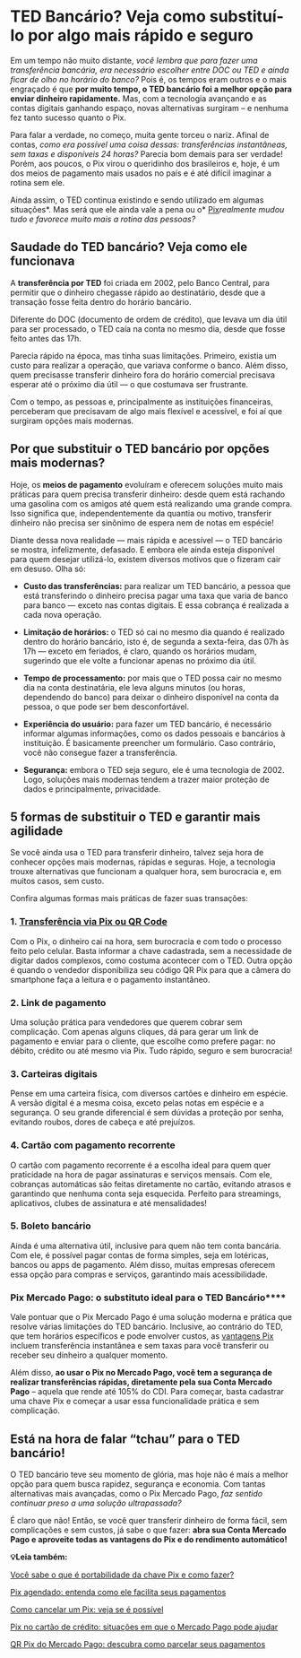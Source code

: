 # TED Bancário? Veja como substituí-lo por algo mais rápido e seguro

Em um tempo não muito distante, *você lembra que para fazer uma transferência bancária, era necessário escolher entre DOC ou TED e ainda ficar de olho no horário do banco?* Pois é, os tempos eram outros e o mais engraçado é que **por muito tempo, o TED bancário foi a melhor opção para enviar dinheiro rapidamente.** Mas, com a tecnologia avançando e as contas digitais ganhando espaço, novas alternativas surgiram – e nenhuma fez tanto sucesso quanto o Pix.

Para falar a verdade, no começo, muita gente torceu o nariz. Afinal de contas, *como era possível uma coisa dessas: transferências instantâneas, sem taxas e disponíveis 24 horas?* Parecia bom demais para ser verdade! Porém, aos poucos, o Pix virou o queridinho dos brasileiros e, hoje, é um dos meios de pagamento mais usados no país e é até difícil imaginar a rotina sem ele.

Ainda assim, o TED continua existindo e sendo utilizado em algumas situações*. Mas será que ele ainda vale a pena ou o* [Pix](https://meubolso.mercadopago.com.br/pix-e-conta-digital-mais-facilidade-para-sua-rotina-bancaria)*realmente mudou tudo e favorece muito mais a rotina das pessoas?*

## **Saudade do TED bancário? Veja como ele funcionava**

A **transferência por TED** foi criada em 2002, pelo Banco Central, para permitir que o dinheiro chegasse rápido ao destinatário, desde que a transação fosse feita dentro do horário bancário.

Diferente do DOC (documento de ordem de crédito), que levava um dia útil para ser processado, o TED caía na conta no mesmo dia, desde que fosse feito antes das 17h.

Parecia rápido na época, mas tinha suas limitações. Primeiro, existia um custo para realizar a operação, que variava conforme o banco. Além disso, quem precisasse transferir dinheiro fora do horário comercial precisava esperar até o próximo dia útil — o que costumava ser frustrante.

Com o tempo, as pessoas e, principalmente as instituições financeiras, perceberam que precisavam de algo mais flexível e acessível, e foi aí que surgiram opções mais modernas.

## **Por que substituir o TED bancário por opções mais modernas?**

Hoje, os **meios de pagamento** evoluíram e oferecem soluções muito mais práticas para quem precisa transferir dinheiro: desde quem está rachando uma gasolina com os amigos até quem está realizando uma grande compra. Isso significa que, independentemente da quantia ou motivo, transferir dinheiro não precisa ser sinônimo de espera nem de notas em espécie!

Diante dessa nova realidade — mais rápida e acessível — o TED bancário se mostra, infelizmente, defasado. E embora ele ainda esteja disponível para quem desejar utilizá-lo, existem diversos motivos que o fizeram cair em desuso. Olha só:

- **Custo das transferências:** para realizar um TED bancário, a pessoa que está transferindo o dinheiro precisa pagar uma taxa que varia de banco para banco — exceto nas contas digitais. E essa cobrança é realizada a cada nova operação. 

- **Limitação de horários:** o TED só cai no mesmo dia quando é realizado dentro do horário bancário, isto é, de segunda a sexta-feira, das 07h às 17h — exceto em feriados, é claro, quando os horários mudam, sugerindo que ele volte a funcionar apenas no próximo dia útil.

- **Tempo de processamento:** por mais que o TED possa cair no mesmo dia na conta destinatária, ele leva alguns minutos (ou horas, dependendo do banco) para deixar o dinheiro disponível na conta da pessoa, o que pode ser bem desconfortável.

- **Experiência do usuário:** para fazer um TED bancário, é necessário informar algumas informações, como os dados pessoais e bancários à instituição. É basicamente preencher um formulário. Caso contrário, você não consegue fazer a transferência.

- **Segurança:** embora o TED seja seguro, ele é uma tecnologia de 2002. Logo, soluções mais modernas tendem a trazer maior proteção de dados e principalmente, privacidade.

## **5 formas de substituir o TED e garantir mais agilidade**

Se você ainda usa o TED para transferir dinheiro, talvez seja hora de conhecer opções mais modernas, rápidas e seguras. Hoje, a tecnologia trouxe alternativas que funcionam a qualquer hora, sem burocracia e, em muitos casos, sem custo.

Confira algumas formas mais práticas de fazer suas transações:

### 1. [Transferência via Pix ou QR Code](https://meubolso.mercadopago.com.br/transferencia-via-pix-ou-codigoqr-no-mercado-pago)

Com o Pix, o dinheiro cai na hora, sem burocracia e com todo o processo feito pelo celular. Basta informar a chave cadastrada, sem a necessidade de digitar dados complexos, como costuma acontecer com o TED. Outra opção é quando o vendedor disponibiliza seu código QR Pix para que a câmera do smartphone faça a leitura e o pagamento instantâneo.

### **2. Link de pagamento**

Uma solução prática para vendedores que querem cobrar sem complicação. Com apenas alguns cliques, dá para gerar um link de pagamento e enviar para o cliente, que escolhe como prefere pagar: no débito, crédito ou até mesmo via Pix. Tudo rápido, seguro e sem burocracia!

### **3. Carteiras digitais**

Pense em uma carteira física, com diversos cartões e dinheiro em espécie. A versão digital é a mesma coisa, exceto pelas notas em espécie e a segurança. O seu grande diferencial é sem dúvidas a proteção por senha, evitando roubos, dores de cabeça e até prejuízos.

### **4. Cartão com pagamento recorrente**

O cartão com pagamento recorrente é a escolha ideal para quem quer praticidade na hora de pagar assinaturas e serviços mensais. Com ele, cobranças automáticas são feitas diretamente no cartão, evitando atrasos e garantindo que nenhuma conta seja esquecida. Perfeito para streamings, aplicativos, clubes de assinatura e até mensalidades!

### **5. Boleto bancário**

Ainda é uma alternativa útil, inclusive para quem não tem conta bancária. Com ele, é possível pagar contas de forma simples, seja em lotéricas, bancos ou apps de pagamento. Além disso, muitas empresas oferecem essa opção para compras e serviços, garantindo mais acessibilidade.

### Pix Mercado Pago: o substituto ideal para o TED Bancário****

Vale pontuar que o Pix Mercado Pago é uma solução moderna e prática que resolve várias limitações do TED bancário. Inclusive, ao contrário do TED, que tem horários específicos e pode envolver custos, as [vantagens Pix](https://meubolso.mercadopago.com.br/vantagens-pix-tudo-que-voce-precisa-saber) incluem transferência instantânea e sem taxas para você transferir ou receber seu dinheiro a qualquer momento.

Além disso, **ao usar o Pix no Mercado Pago, você tem a segurança de realizar transferências rápidas, diretamente pela sua Conta Mercado Pago** – aquela que rende até 105% do CDI. Para começar, basta cadastrar uma chave Pix e começar a usar essa funcionalidade prática e sem complicação.

## **Está na hora de falar “tchau” para o TED bancário!**

O TED bancário teve seu momento de glória, mas hoje não é mais a melhor opção para quem busca rapidez, segurança e economia. Com tantas alternativas mais avançadas, como o Pix Mercado Pago, *faz sentido continuar preso a uma solução ultrapassada?*

É claro que não! Então, se você quer transferir dinheiro de forma fácil, sem complicações e sem custos, já sabe o que fazer: **abra sua Conta Mercado Pago e aproveite todas as vantagens do Pix e do rendimento automático!**

**💡Leia também:**

[Você sabe o que é portabilidade da chave Pix e como fazer?](https://meubolso.mercadopago.com.br/portabilidade-da-chave-pix)

[Pix agendado: entenda como ele facilita seus pagamentos](https://meubolso.mercadopago.com.br/pix-agendado-o-que-e-como-funciona)

[Como cancelar um Pix: veja se é possível](https://meubolso.mercadopago.com.br/como-cancelar-um-pix)

[Pix no cartão de crédito: situações em que o Mercado Pago pode ajudar](https://meubolso.mercadopago.com.br/pix-no-credito-mercado-pago-pode-ajudar)

[QR Pix do Mercado Pago: descubra como parcelar seus pagamentos](https://meubolso.mercadopago.com.br/qr-pix-mercado-pago)